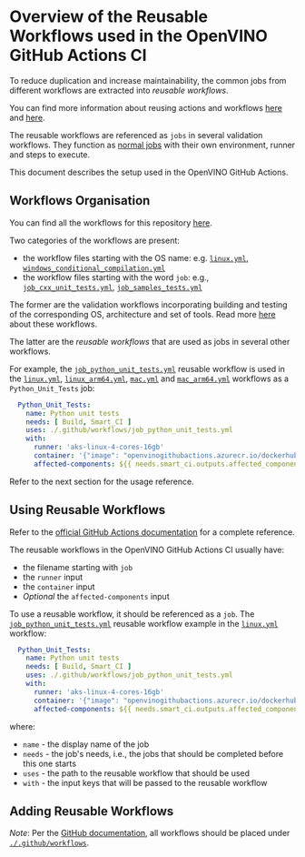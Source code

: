 # Overview of the Reusable Workflows used in the OpenVINO GitHub Actions CI

To reduce duplication and increase maintainability, the common jobs from different workflows are extracted into _reusable workflows_.

You can find more information about reusing actions and workflows [here](https://github.com/marketplace?type=actions) and [here](https://docs.github.com/en/actions/using-workflows/reusing-workflows).

The reusable workflows are referenced as `jobs` in several validation workflows. They function as [normal jobs](./overview.md#single-job-overview) with their own environment, runner and steps to execute.

This document describes the setup used in the OpenVINO GitHub Actions.

## Workflows Organisation

You can find all the workflows for this repository [here](../../../../.github/workflows).

Two categories of the workflows are present: 
* the workflow files starting with the OS name: e.g. [`linux.yml`](./../../../../.github/workflows/linux.yml), [`windows_conditional_compilation.yml`](./../../../../.github/workflows/windows_conditional_compilation.yml)
* the workflow files starting with the word `job`: e.g., [`job_cxx_unit_tests.yml`](./../../../../.github/workflows/job_cxx_unit_tests.yml), [`job_samples_tests.yml`](./../../../../.github/workflows/job_samples_tests.yml)

The former are the validation workflows incorporating building and testing of the corresponding OS, architecture and set of tools. Read more [here](./overview.md#structure-of-the-workflows) about these workflows.

The latter are the _reusable workflows_ that are used as jobs in several other workflows.

For example, the [`job_python_unit_tests.yml`](./../../../../.github/workflows/job_python_unit_tests.yml) reusable workflow is used in the [`linux.yml`](./../../../../.github/workflows/linux.yml), [`linux_arm64.yml`](./../../../../.github/workflows/linux_arm64.yml), 
[`mac.yml`](./../../../../.github/workflows/mac.yml) and [`mac_arm64.yml`](./../../../../.github/workflows/mac_arm64.yml) workflows as a `Python_Unit_Tests` job:
```yaml
  Python_Unit_Tests:
    name: Python unit tests
    needs: [ Build, Smart_CI ]
    uses: ./.github/workflows/job_python_unit_tests.yml
    with:
      runner: 'aks-linux-4-cores-16gb'
      container: '{"image": "openvinogithubactions.azurecr.io/dockerhub/ubuntu:20.04", "volumes": ["/mount:/mount"]}'
      affected-components: ${{ needs.smart_ci.outputs.affected_components }}
```

Refer to the next section for the usage reference.

## Using Reusable Workflows

Refer to the [official GitHub Actions documentation](https://docs.github.com/en/actions/using-workflows/reusing-workflows#calling-a-reusable-workflow) for a complete reference.

The reusable workflows in the OpenVINO GitHub Actions CI usually have:
* the filename starting with `job`
* the `runner` input
* the `container` input
* *Optional* the `affected-components` input 

To use a reusable workflow, it should be referenced as a `job`. The [`job_python_unit_tests.yml`](./../../../../.github/workflows/job_python_unit_tests.yml) reusable workflow example 
in the [`linux.yml`](./../../../../.github/workflows/linux.yml) workflow:
```yaml
  Python_Unit_Tests:
    name: Python unit tests
    needs: [ Build, Smart_CI ]
    uses: ./.github/workflows/job_python_unit_tests.yml
    with:
      runner: 'aks-linux-4-cores-16gb'
      container: '{"image": "openvinogithubactions.azurecr.io/dockerhub/ubuntu:20.04", "volumes": ["/mount:/mount"]}'
      affected-components: ${{ needs.smart_ci.outputs.affected_components }}
```
where:
* `name` - the display name of the job
* `needs` - the job's needs, i.e., the jobs that should be completed before this one starts
* `uses` - the path to the reusable workflow that should be used
* `with` - the input keys that will be passed to the reusable workflow

## Adding Reusable Workflows

*Note*: Per the [GitHub documentation](https://docs.github.com/en/actions/using-workflows/about-workflows#about-workflows), all workflows should be placed under [`./.github/workflows`](./../../../../.github/workflows).

